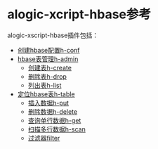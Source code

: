 alogic-xcript-hbase参考
======================

alogic-xscript-hbase插件包括：

- [创建hbase配置h-conf](plugins/h-conf.md)
- [hbase表管理h-admin](plugins/h-admin.md)
	- [创建表h-create](plugins/h-create.md)
	- [删除表h-drop](plugins/h-drop.md)
	- [列出表h-list](plugins/h-list.md)
- [定位hbase表h-table](plugins/h-table.md)
	- [插入数据h-put](plugins/h-put.md)
	- [删除数据h-delete](plugins/h-delete.md)
	- [查询单行数据h-get](plugins/h-get.md)
	- [扫描多行数据h-scan](plugins/h-scan.md)
	- [过滤器filter](plugins/filters/Filter.md)